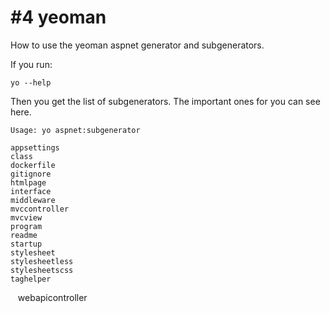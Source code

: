 # #4 yeoman
How to use the yeoman aspnet generator and subgenerators.    


If you run:    

````
yo --help
```` 
Then you get the list of subgenerators. The important ones for you can see here.    

````
Usage: yo aspnet:subgenerator     
````

   
    appsettings
    class
    dockerfile
    gitignore
    htmlpage
    interface
    middleware
    mvccontroller
    mvcview
    program
    readme
    startup
    stylesheet
    stylesheetless
    stylesheetscss
    taghelper
    webapicontroller 
    
````

